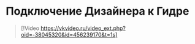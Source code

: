 # Подключение Дизайнера к Гидре

> [!Video https://vkvideo.ru/video_ext.php?oid=-38045320&id=456239170&t=1s]
